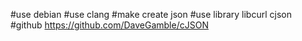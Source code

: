 #use debian
#use clang
#make create json
#use library libcurl cjson
#github https://github.com/DaveGamble/cJSON
